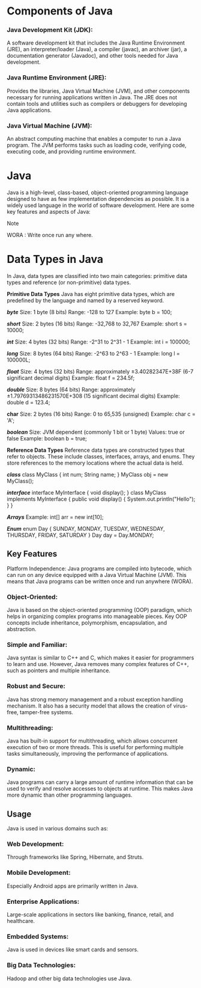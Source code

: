 # Components of Java
### Java Development Kit (JDK): 
A software development kit that includes the Java Runtime Environment (JRE), an interpreter/loader (Java), a compiler (javac), an archiver (jar), a documentation generator (Javadoc), and other tools needed for Java development.

### Java Runtime Environment (JRE): 
Provides the libraries, Java Virtual Machine (JVM), and other components necessary for running applications written in Java. The JRE does not contain tools and utilities such as compilers or debuggers for developing Java applications.

### Java Virtual Machine (JVM): 
An abstract computing machine that enables a computer to run a Java program. The JVM performs tasks such as loading code, verifying code, executing code, and providing runtime environment.

# Java
Java is a high-level, class-based, object-oriented programming language designed to have as few implementation dependencies as possible. It is a widely used language in the world of software development. Here are some key features and aspects of Java:
> [!NOTE]
> WORA : Write once run any where.

# Data Types in Java

In Java, data types are classified into two main categories: primitive data types and reference (or non-primitive) data types.

**Primitive Data Types**
Java has eight primitive data types, which are predefined by the language and named by a reserved keyword.

***byte***
Size: 1 byte (8 bits)
Range: -128 to 127
Example: byte b = 100;

***short***
Size: 2 bytes (16 bits)
Range: -32,768 to 32,767
Example: short s = 10000;

***int***
Size: 4 bytes (32 bits)
Range: -2^31 to 2^31 - 1
Example: int i = 100000;

***long***
Size: 8 bytes (64 bits)
Range: -2^63 to 2^63 - 1
Example: long l = 100000L;

***float***
Size: 4 bytes (32 bits)
Range: approximately ±3.40282347E+38F (6-7 significant decimal digits)
Example: float f = 234.5f;

***double***
Size: 8 bytes (64 bits)
Range: approximately ±1.79769313486231570E+308 (15 significant decimal digits)
Example: double d = 123.4;

**char**
Size: 2 bytes (16 bits)
Range: 0 to 65,535 (unsigned)
Example: char c = 'A';

***boolean***
Size: JVM dependent (commonly 1 bit or 1 byte)
Values: true or false
Example: boolean b = true;

**Reference Data Types**
Reference data types are constructed types that refer to objects. These include classes, interfaces, arrays, and enums. They store references to the memory locations where the actual data is held.

***class***
class MyClass {
    int num;
    String name;
}
MyClass obj = new MyClass();

***interface***
interface MyInterface {
    void display();
}
class MyClass implements MyInterface {
    public void display() {
        System.out.println("Hello");
    }
}

***Arrays***
Example: int[] arr = new int[10];

***Enum***
enum Day {
    SUNDAY, MONDAY, TUESDAY, WEDNESDAY, THURSDAY, FRIDAY, SATURDAY
}
Day day = Day.MONDAY;



## Key Features
Platform Independence: Java programs are compiled into bytecode, which can run on any device equipped with a Java Virtual Machine (JVM). This means that Java programs can be written once and run anywhere (WORA).

### Object-Oriented: 
Java is based on the object-oriented programming (OOP) paradigm, which helps in organizing complex programs into manageable pieces. Key OOP concepts include inheritance, polymorphism, encapsulation, and abstraction.

### Simple and Familiar: 
Java syntax is similar to C++ and C, which makes it easier for programmers to learn and use. However, Java removes many complex features of C++, such as pointers and multiple inheritance.

### Robust and Secure: 
Java has strong memory management and a robust exception handling mechanism. It also has a security model that allows the creation of virus-free, tamper-free systems.

### Multithreading:
Java has built-in support for multithreading, which allows concurrent execution of two or more threads. This is useful for performing multiple tasks simultaneously, improving the performance of applications.

### Dynamic: 
Java programs can carry a large amount of runtime information that can be used to verify and resolve accesses to objects at runtime. This makes Java more dynamic than other programming languages.



## Usage
Java is used in various domains such as:

### Web Development: 
Through frameworks like Spring, Hibernate, and Struts.
### Mobile Development: 
Especially Android apps are primarily written in Java.
### Enterprise Applications: 
Large-scale applications in sectors like banking, finance, retail, and healthcare.
### Embedded Systems: 
Java is used in devices like smart cards and sensors.
### Big Data Technologies: 
Hadoop and other big data technologies use Java.

